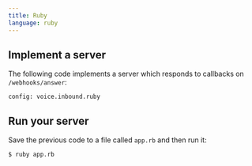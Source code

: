 ```yaml
---
title: Ruby
language: ruby
---
```


## Implement a server

The following code implements a server which responds to callbacks on
`/webhooks/answer`:

```code
config: voice.inbound.ruby
```

## Run your server

Save the previous code to a file called `app.rb` and then run it:

```
$ ruby app.rb
```
